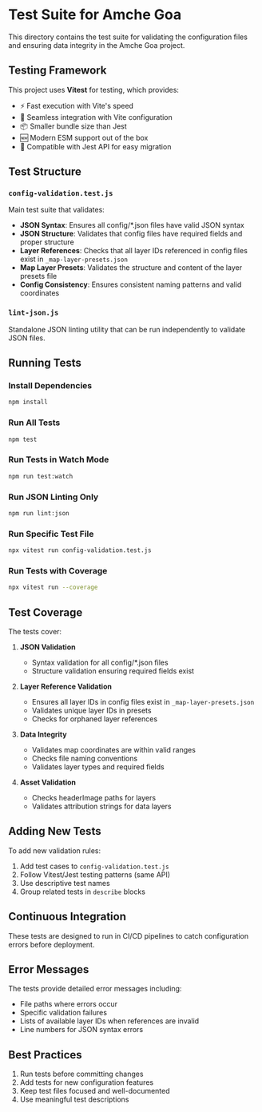 # Test Suite for Amche Goa

This directory contains the test suite for validating the configuration files and ensuring data integrity in the Amche Goa project.

## Testing Framework

This project uses **Vitest** for testing, which provides:
- ⚡ Fast execution with Vite's speed
- 🔧 Seamless integration with Vite configuration
- 📦 Smaller bundle size than Jest
- 🆕 Modern ESM support out of the box
- 🔄 Compatible with Jest API for easy migration

## Test Structure

### `config-validation.test.js`
Main test suite that validates:
- **JSON Syntax**: Ensures all config/*.json files have valid JSON syntax
- **JSON Structure**: Validates that config files have required fields and proper structure
- **Layer References**: Checks that all layer IDs referenced in config files exist in `_map-layer-presets.json`
- **Map Layer Presets**: Validates the structure and content of the layer presets file
- **Config Consistency**: Ensures consistent naming patterns and valid coordinates

### `lint-json.js`
Standalone JSON linting utility that can be run independently to validate JSON files.

## Running Tests

### Install Dependencies
```bash
npm install
```

### Run All Tests
```bash
npm test
```

### Run Tests in Watch Mode
```bash
npm run test:watch
```

### Run JSON Linting Only
```bash
npm run lint:json
```

### Run Specific Test File
```bash
npx vitest run config-validation.test.js
```

### Run Tests with Coverage
```bash
npx vitest run --coverage
```

## Test Coverage

The tests cover:

1. **JSON Validation**
   - Syntax validation for all config/*.json files
   - Structure validation ensuring required fields exist

2. **Layer Reference Validation**
   - Ensures all layer IDs in config files exist in `_map-layer-presets.json`
   - Validates unique layer IDs in presets
   - Checks for orphaned layer references

3. **Data Integrity**
   - Validates map coordinates are within valid ranges
   - Checks file naming conventions
   - Validates layer types and required fields

4. **Asset Validation**
   - Checks headerImage paths for layers
   - Validates attribution strings for data layers

## Adding New Tests

To add new validation rules:

1. Add test cases to `config-validation.test.js`
2. Follow Vitest/Jest testing patterns (same API)
3. Use descriptive test names
4. Group related tests in `describe` blocks

## Continuous Integration

These tests are designed to run in CI/CD pipelines to catch configuration errors before deployment.

## Error Messages

The tests provide detailed error messages including:
- File paths where errors occur
- Specific validation failures
- Lists of available layer IDs when references are invalid
- Line numbers for JSON syntax errors

## Best Practices

1. Run tests before committing changes
2. Add tests for new configuration features
3. Keep test files focused and well-documented
4. Use meaningful test descriptions 